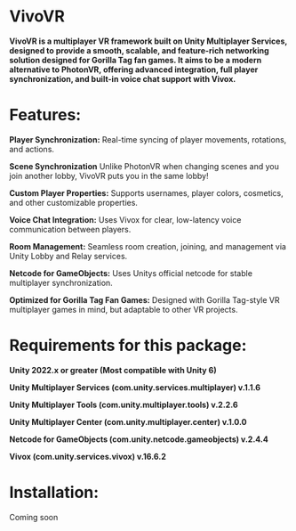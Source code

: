# VivoVR
**VivoVR is a multiplayer VR framework built on Unity Multiplayer Services, designed to provide a smooth, scalable, and feature-rich networking solution designed for Gorilla Tag fan games. It aims to be a modern alternative to PhotonVR, offering advanced integration, full player synchronization, and built-in voice chat support with Vivox.**

# Features:
**Player Synchronization:** 
Real-time syncing of player movements, rotations, and actions.

**Scene Synchronization**
Unlike PhotonVR when changing scenes and you join another lobby, VivoVR puts you in the same lobby!

**Custom Player Properties:** 
Supports usernames, player colors, cosmetics, and other customizable properties.

**Voice Chat Integration:** 
Uses Vivox for clear, low-latency voice communication between players.

**Room Management:** 
Seamless room creation, joining, and management via Unity Lobby and Relay services.

**Netcode for GameObjects:** 
Uses Unitys official netcode for stable multiplayer synchronization.

**Optimized for Gorilla Tag Fan Games:** 
Designed with Gorilla Tag-style VR multiplayer games in mind, but adaptable to other VR projects.

# Requirements for this package:
**Unity 2022.x or greater (Most compatible with Unity 6)**

**Unity Multiplayer Services (com.unity.services.multiplayer) v.1.1.6**

**Unity Multiplayer Tools (com.unity.multiplayer.tools) v.2.2.6**

**Unity Multiplayer Center (com.unity.multiplayer.center) v.1.0.0**

**Netcode for GameObjects (com.unity.netcode.gameobjects) v.2.4.4**

**Vivox (com.unity.services.vivox) v.16.6.2**

# Installation:
Coming soon
